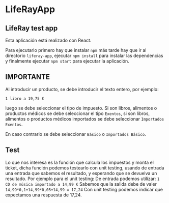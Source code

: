 # LifeRayApp
## LifeRay test app

Esta aplicación está realizado con React.

Para ejecutarlo primero hay que instalar ```npm``` más tarde hay que ir al directorio ```liferay-app```, ejecutar
```npm install``` para instalar las dependencias y finalmente ejecutar ```npm start``` para ejecutar la aplicación.


## IMPORTANTE
Al introducir un producto, se debe introducir el texto entero, por ejemplo:

```1 libro a 19,75 €```

luego se debe seleccionar el tipo de impuesto.
Si son libros, alimentos o productos médicos se debe seleccionar el tipo ```Exentos```, si son libros, alimentos o productos médicos importados se debe seleccionar ```Importados Exentos```.

En caso contrario se debe seleccionar ```Básico``` o ```Importados Básico```.


## Test

Lo que nos interesa es la función que calcula los impuestos y monta el ticket, dicha función podemos testearlo con unit testing, usando de entrada una entrada que sabemos el resultado, y esperando que se devuelva un resultado.
Por ejemplo para el unit testing:
De entrada podemos utilizar:
```1 CD de música importado a 14,99 €```
Sabemos que la salida debe de valer
```14,99*0,1+14,99*0,05+14,99 = 17,24```
Con unit testing podemos indicar que expectamos una respuesta de 17,24.
